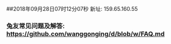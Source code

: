 ##2018年09月28日07时12分07秒 新址: 159.65.160.55
### 兔友常见问题及解答: https://github.com/wanggonging/d/blob/w/FAQ.md
